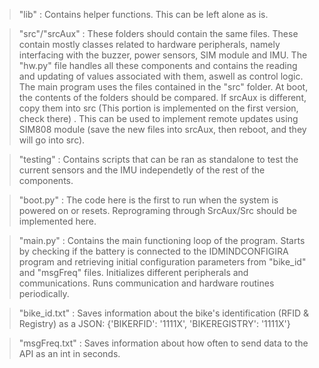 > "lib" : Contains helper functions. This can be left alone as is.

> "src"/"srcAux" : These folders should contain the same files. These contain mostly classes related to hardware peripherals, namely interfacing with the buzzer, power sensors, SIM module and IMU. The "hw.py" file handles all these components and contains the reading and updating of values associated with them, aswell as control logic. 
		   The main program uses the files contained in the "src" folder. At boot, the contents of the folders should be compared. If srcAux is different, copy them into src (This portion is implemented on the first version, check there) . This can be used to implement remote updates using SIM808 module (save the new files into srcAux, then reboot, and they will go into src).

> "testing" : Contains scripts that can be ran as standalone to test the current sensors and the IMU independetly of the rest of the components. 

> "boot.py" : The code here is the first to run when the system is powered on or resets. Reprograming through SrcAux/Src should be implemented here. 

> "main.py" : Contains the main functioning loop of the program. Starts by checking if the battery is connected to the IDMINDCONFIGIRA program and retrieving initial configuration parameters from "bike_id" and "msgFreq" files.
              Initializes different peripherals and communications. Runs communication and hardware routines periodically.

> "bike_id.txt" : Saves information about the bike's identification (RFID & Registry) as a JSON: {'BIKERFID': '1111X', 'BIKEREGISTRY': '1111X'}

> "msgFreq.txt" : Saves information about how often to send data to the API as an int in seconds.
